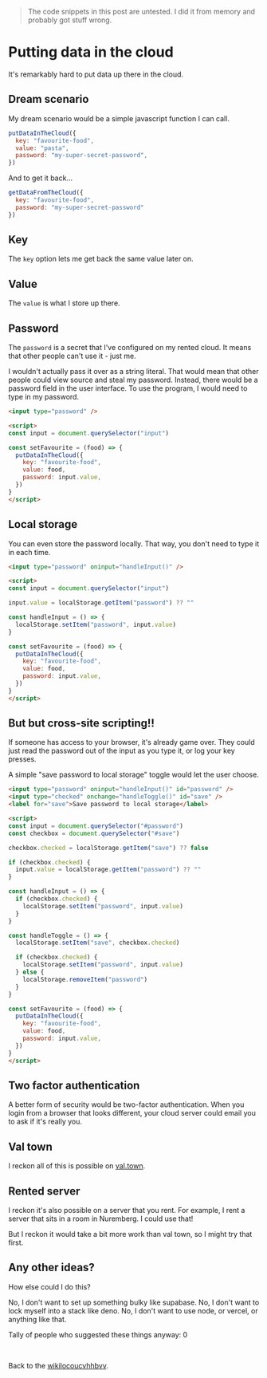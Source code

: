 > The code snippets in this post are untested. I did it from memory and probably got stuff wrong.

# Putting data in the cloud

It's remarkably hard to put data up there in the cloud.

## Dream scenario

My dream scenario would be a simple javascript function I can call.

```js
putDataInTheCloud({
  key: "favourite-food",
  value: "pasta",
  password: "my-super-secret-password",
})
```

And to get it back...

```js
getDataFromTheCloud({
  key: "favourite-food",
  password: "my-super-secret-password"
})
```

## Key

The `key` option lets me get back the same value later on. 

## Value

The `value` is what I store up there.

## Password

The `password` is a secret that I've configured on my rented cloud. It means that other people can't use it - just me.

I wouldn't actually pass it over as a string literal. That would mean that other people could view source and steal my password. Instead, there would be a password field in the user interface. To use the program, I would need to type in my password.

```html
<input type="password" />

<script>
const input = document.querySelector("input")

const setFavourite = (food) => {
  putDataInTheCloud({
    key: "favourite-food",
    value: food,
    password: input.value,
  })
}
</script>
```

## Local storage

You can even store the password locally. That way, you don't need to type it in each time.

```html
<input type="password" oninput="handleInput()" />

<script>
const input = document.querySelector("input")

input.value = localStorage.getItem("password") ?? ""

const handleInput = () => {
  localStorage.setItem("password", input.value)
}

const setFavourite = (food) => {
  putDataInTheCloud({
    key: "favourite-food",
    value: food,
    password: input.value,
  })
}
</script>
```

## But but cross-site scripting!!

If someone has access to your browser, it's already game over. They could just read the password out of the input as you type it, or log your key presses.

A simple "save password to local storage" toggle would let the user choose.

```html
<input type="password" oninput="handleInput()" id="password" />
<input type="checked" onchange="handleToggle()" id="save" />
<label for="save">Save password to local storage</label>

<script>
const input = document.querySelector("#password")
const checkbox = document.querySelector("#save")

checkbox.checked = localStorage.getItem("save") ?? false

if (checkbox.checked) {
  input.value = localStorage.getItem("password") ?? ""
}

const handleInput = () => {
  if (checkbox.checked) {
    localStorage.setItem("password", input.value)
  }
}

const handleToggle = () => {
  localStorage.setItem("save", checkbox.checked)

  if (checkbox.checked) {
    localStorage.setItem("password", input.value)
  } else {
    localStorage.removeItem("password")
  }
}

const setFavourite = (food) => {
  putDataInTheCloud({
    key: "favourite-food",
    value: food,
    password: input.value,
  })
}
</script>
```

## Two factor authentication

A better form of security would be two-factor authentication. When you login from a browser that looks different, your cloud server could email you to ask if it's really you. 

## Val town

I reckon all of this is possible on [val.town](https://val.town).

## Rented server

I reckon it's also possible on a server that you rent. For example, I rent a server that sits in a room in Nuremberg. I could use that!

But I reckon it would take a bit more work than val town, so I might try that first.

## Any other ideas?

How else could I do this?

No, I don't want to set up something bulky like supabase. No, I don't want to lock myself into a stack like deno. No, I don't want to use node, or vercel, or anything like that.

Tally of people who suggested these things anyway: 0

<br>

Back to the [wikilocoucvhhbvv](/wikiblogarden).
